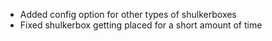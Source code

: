 - Added config option for other types of shulkerboxes
- Fixed shulkerbox getting placed for a short amount of time